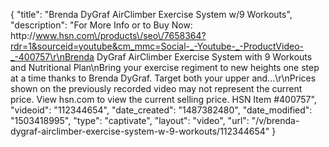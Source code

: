 {
    "title": "Brenda DyGraf AirClimber Exercise System w\/9 Workouts",
    "description": "For More Info or to Buy Now: http:\/\/www.hsn.com\/products\/seo\/7658364?rdr=1&sourceid=youtube&cm_mmc=Social-_-Youtube-_-ProductVideo-_-400757\r\nBrenda DyGraf AirClimber Exercise System with 9 Workouts and Nutritional Plan\nBring your exercise regiment to new heights one step at a time thanks to Brenda DyGraf. Target both your upper and...\r\nPrices shown on the previously recorded video may not represent the current price.  View hsn.com to view the current selling price. HSN Item #400757",
    "videoid": "112344654",
    "date_created": "1487382480",
    "date_modified": "1503418995",
    "type": "captivate",
    "layout": "video",
    "url": "\/v\/brenda-dygraf-airclimber-exercise-system-w-9-workouts\/112344654"
}